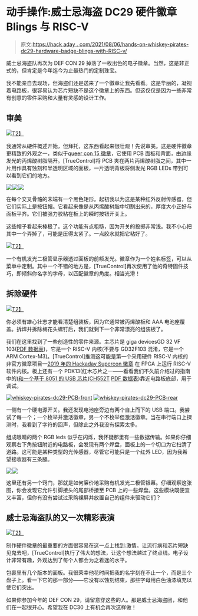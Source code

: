 # 动手操作:威士忌海盗 DC29 硬件徽章 Blings 与 RISC-V

> 原文:[https://hack aday . com/2021/08/06/hands-on-whiskey-pirates-dc29-hardware-badge-blings-with-RISC-v/](https://hackaday.com/2021/08/06/hands-on-whiskey-pirates-dc29-hardware-badge-blings-with-risc-v/)

威士忌海盗队再次为 DEF CON 29 掉落了一枚出色的电子徽章。当然，这是非正式的，但肯定是今年迄今为止最热门的定制珠宝。

我不能亲自去现场，但海盗们还是送来了一个徽章让我先看看。这是华丽的，凝视着电路板，很容易认为芯片短缺不是这个徽章上的东西。但这仅仅是因为一些非常有创意的零件采购和大量有灵感的设计工作。

## 审美

[![](../Images/a56d5e57f65e1f37d80081a351ef7a2c.png)T2】](https://hackaday.com/wp-content/uploads/2021/08/whiskey-pirates-dc29-edge-bling.jpg)

我通常从硬件概述开始，但拜托，这东西看起来很壮观！先说审美。这是硬件徽章更精致的外观之一，类似于[queer con 15 徽章](https://hackaday.com/2018/08/11/teardown-queercon-15-badge-and-the-game-hidden-within/)，它使用 PCB 面板和背面，由边缘发光的丙烯酸树脂隔开。[TrueControl]将 PCB 夹在两片丙烯酸树脂之间，其中一片用作具有蚀刻和半透明区域的面板，一片透明背板将侧发光 RGB LEDs 带到可以看到它们的地方。

[![](../Images/3dfe8dd73db4ce843040b25996feaeca.png)](https://hackaday.com/2021/08/06/hands-on-whiskey-pirates-dc29-hardware-badge-blings-with-risc-v/whiskey-pirates-dc29-button-caps/)[![](../Images/9f5eb777394c6e61a76cc5434cb17b39.png)](https://hackaday.com/2021/08/06/hands-on-whiskey-pirates-dc29-hardware-badge-blings-with-risc-v/whiskey-pirates-dc29-menu/)[![](../Images/c3fa3c78538b090c233f0ef85895f453.png)](https://hackaday.com/2021/08/06/hands-on-whiskey-pirates-dc29-hardware-badge-blings-with-risc-v/whiskey-pirates-dc29-nametag-rotate/)

在每个交叉骨骼的末端有一个黑色矩形。起初我以为这是某种红外反射传感器，但它们实际上是按钮帽。它看起来像是从丙烯酸树脂中切割出来的，厚度大小正好与面板平齐。它们被强力胶粘在板上的瞬时按钮开关上。

这些帽子看起来棒极了。这个功能有点粗糙，因为开关的投掷非常浅。我不小心把其中一个弄掉了，可能是压得太紧了。一点胶水就把它粘好了。

[![](../Images/9b4967ab29a6833c87b3af08dfc3352f.png)T2】](https://hackaday.com/wp-content/uploads/2021/08/whiskey-pirates-dc29-back-bling.jpg)

一个有机发光二极管显示器透过面板的前额发光。徽章作为一个姓名标签，可以从菜单中定制。其中一个不错的地方是，[TrueControl]再次使用了他的奇特固件技巧，即倾斜你名字的字母，以匹配徽章的角度。相当光滑！

## 拆除硬件

[![](../Images/f5abd99b1021858b719b5db55e5b035e.png)T2】](https://hackaday.com/wp-content/uploads/2021/08/whiskey-pirates-dc29-pcd-populated-rotated-e1628188732961.jpg)

你必须有雄心壮志才能看清楚组装板，因为它通常被丙烯酸板和 AAA 电池座覆盖。拆焊并拆除梅花头螺钉后，我们就剩下一个非常漂亮的组装板了。

我们在这里找到了一些创造性的零件来源。主芯片是 giga devicesGD 32 VF 103([PDF 数据表](http://www.gd32mcu.com/data/documents/shujushouce/GD32VF103_Datasheet_Rev%201.1.pdf))，它是一个 RISC-V 内核(不要与 GD32F103 混淆，它是一个 ARM Cortex-M3)。[TrueControl]推测这可能是第一个采用硬件 RISC-V 内核的非官方徽章项目—[2019 年的 Hackaday Supercon 徽章](https://hackaday.com/2019/11/04/gigantic-fpga-in-a-game-boy-form-factor-2019-supercon-badge-is-a-hardware-siren-song/) 在 FPGA 上运行 RISC-V 软件内核。板上还有一个 PDK13(红木芯片之一——看看我们不久前介绍过的指南中的[)和一个基于 8051 的 USB 芯片(CH552T](https://hackaday.com/2019/09/09/everything-you-wanted-to-know-about-padauk-mcus-and-more/) [PDF 数据表](https://datasheet.lcsc.com/lcsc/2008191734_WCH-Jiangsu-Qin-Heng-CH552T_C111367.pdf))靠近电路板底部，用于调试。

 [![whiskey-pirates-dc29-PCB-front](../Images/17ac12cedb8485b6a65579c7bbc010a3.png "whiskey-pirates-dc29-PCB-front")](https://hackaday.com/2021/08/06/hands-on-whiskey-pirates-dc29-hardware-badge-blings-with-risc-v/whiskey-pirates-dc29-pcb-front/)  [![whiskey-pirates-dc29-PCB-rear](../Images/318dbd31c043a4c4214ec4b078fc2e8c.png "whiskey-pirates-dc29-PCB-rear")](https://hackaday.com/2021/08/06/hands-on-whiskey-pirates-dc29-hardware-badge-blings-with-risc-v/whiskey-pirates-dc29-pcb-rear/) 

一侧有一个硬电源开关。我还发现电池座旁边有两个自上而下的 USB 端口。我尝试了每一个；一个枚举并激活徽章，另一个不枚举但激活徽章。当在串行端口上探测时，我看到了字符的回声，但除此之外我没有探索太多。

组成眼睛的两个 RGB leds 似乎在闪烁，我怀疑那里有一些数据传输。如果你仔细观察右下角按钮附近的电路板，会发现有两个焊盘，面板上的一个切口为它扫清了道路。这可能是某种类型的光传感器，尽管它可能只是一个红外 LED，因为我希望接收器有三条腿。

[![](../Images/1d672aa996e9ff03e78510b210e7e5c0.png)](https://hackaday.com/2021/08/06/hands-on-whiskey-pirates-dc29-hardware-badge-blings-with-risc-v/whiskey-pirates-dc29-usb-connectors/)[![](../Images/eae4b317f2a50bc5ea3b25302ba3e976.png)](https://hackaday.com/2021/08/06/hands-on-whiskey-pirates-dc29-hardware-badge-blings-with-risc-v/whiskey-pirates-dc29-oled-trick/)

这里还有另一个窍门，那就是如何廉价地采购有机发光二极管银幕。仔细观察这张图，你会发现它允许引脚接头的尾部桥接至 PCB 上的一些焊盘。这些模块既便宜又丰富，但你有没有尝试过采购裸屏并放置自己的组件来驱动它们？

## 威士忌海盗队的又一次精彩表演

[![](../Images/122b06d71066bfd342e92037a0e8e865.png)T2】](https://hackaday.com/wp-content/uploads/2021/08/whiskey-pirates-dc29-whats-in-box2-rotated-e1628277599659.jpg)

制作硬件徽章的最重要的方面很容易在这一点上找到:激情。让流行病和芯片短缺见鬼去吧，[TrueControl]执行了伟大的想法，让这个想法越过了终点线。电子设计非常有趣，外观达到了每个人都会为之着迷的水平。

包裹里有几个版本的面板。我很荣幸他花时间把我的名字刻在不止一个，而是三个盘子上。看一下它的那一部分——它没有以蚀刻结束，那些字母用白色油漆填充以使它们突出。

如果你参加今年的 DEF CON 29，请留意穿这些的人。那是威士忌海盗团，和他们在一起很开心。希望我在 DC30 上有机会再次这样做！